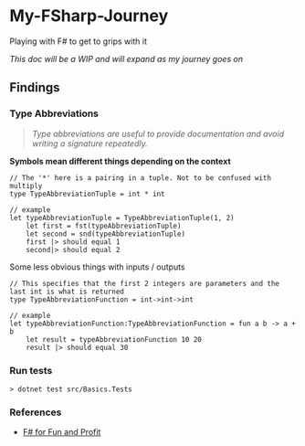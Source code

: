 # My-FSharp-Journey
Playing with F# to get to grips with it

*This doc will be a WIP and will expand as my journey goes on*

## Findings
### Type Abbreviations
> _Type abbreviations are useful to provide documentation and avoid writing a signature repeatedly._

**Symbols mean different things depending on the context**

```f#
// The '*' here is a pairing in a tuple. Not to be confused with multiply
type TypeAbbreviationTuple = int * int

// example
let typeAbbreviationTuple = TypeAbbreviationTuple(1, 2)
    let first = fst(typeAbbreviationTuple)
    let second = snd(typeAbbreviationTuple)
    first |> should equal 1
    second|> should equal 2
```

Some less obvious things with inputs / outputs
```f#
// This specifies that the first 2 integers are parameters and the last int is what is returned
type TypeAbbreviationFunction = int->int->int

// example
let typeAbbreviationFunction:TypeAbbreviationFunction = fun a b -> a + b
    let result = typeAbbreviationFunction 10 20
    result |> should equal 30
```

### Run tests
```shell
> dotnet test src/Basics.Tests
```

### References

- [F# for Fun and Profit](https://fsharpforfunandprofit.com/posts/type-abbreviations/)
